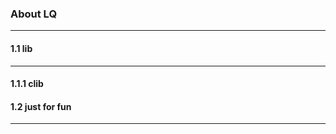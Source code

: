 ### About LQ
-------


#### 1.1 lib 
--------------

#### 1.1.1 clib


#### 1.2 just for fun
-------------------



